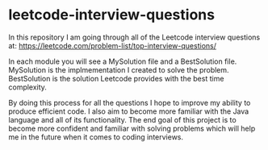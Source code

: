 # leetcode-interview-questions
In this repository I am going through all of the Leetcode interview questions at:
https://leetcode.com/problem-list/top-interview-questions/

In each module you will see a MySolution file and a BestSolution file.
MySolution is the implmementation I created to solve the problem.
BestSolution is the solution Leetcode provides with the best time complexity.

By doing this process for all the questions I hope to improve my ability to produce efficient code.
I also aim to become more familiar with the Java language and all of its functionality.
The end goal of this project is to become more confident and familiar with solving problems which will help me in the future when it comes to coding interviews.

